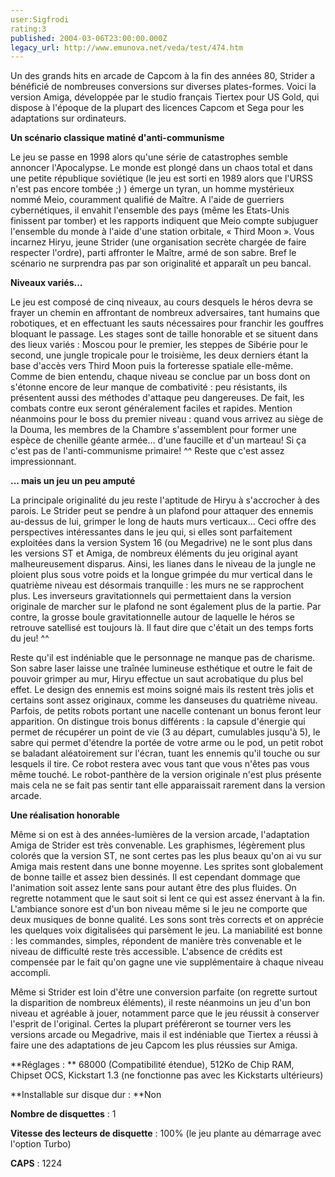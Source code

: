 ```yaml
---
user:Sigfrodi
rating:3
published: 2004-03-06T23:00:00.000Z
legacy_url: http://www.emunova.net/veda/test/474.htm
---
```

Un des grands hits en arcade de Capcom à la fin des années 80, Strider a bénéficié de nombreuses conversions sur diverses plates-formes. Voici la version Amiga, développée par le studio français Tiertex pour US Gold, qui dispose à l'époque de la plupart des licences Capcom et Sega pour les adaptations sur ordinateurs.  

  

**Un scénario classique matiné d'anti-communisme**  

  

Le jeu se passe en 1998 alors qu'une série de catastrophes semble annoncer l'Apocalypse. Le monde est plongé dans un chaos total et dans une petite république soviétique (le jeu est sorti en 1989 alors que l'URSS n'est pas encore tombée ;) ) émerge un tyran, un homme mystérieux nommé Meio, couramment qualifié de Maître. A l'aide de guerriers cybernétiques, il envahit l'ensemble des pays (même les Etats-Unis finissent par tomber) et les rapports indiquent que Meio compte subjuguer l'ensemble du monde à l'aide d'une station orbitale, « Third Moon ». Vous incarnez Hiryu, jeune Strider (une organisation secrète chargée de faire respecter l'ordre), parti affronter le Maître, armé de son sabre. Bref le scénario ne surprendra pas par son originalité et apparaît un peu bancal.  

  

**Niveaux variés...**  

  

Le jeu est composé de cinq niveaux, au cours desquels le héros devra se frayer un chemin en affrontant de nombreux adversaires, tant humains que robotiques, et en effectuant les sauts nécessaires pour franchir les gouffres bloquant le passage. Les stages sont de taille honorable et se situent dans des lieux variés : Moscou pour le premier, les steppes de Sibérie pour le second, une jungle tropicale pour le troisième, les deux derniers étant la base d'accès vers Third Moon puis la forteresse spatiale elle-même. Comme de bien entendu, chaque niveau se conclue par un boss dont on s'étonne encore de leur manque de combativité : peu résistants, ils présentent aussi des méthodes d'attaque peu dangereuses. De fait, les combats contre eux seront généralement faciles et rapides. Mention néanmoins pour le boss du premier niveau : quand vous arrivez au siège de la Douma, les membres de la Chambre s'assemblent pour former une espèce de chenille géante armée... d'une faucille et d'un marteau! Si ça c'est pas de l'anti-communisme primaire! ^^ Reste que c'est assez impressionnant.  

  

**... mais un jeu un peu amputé**  

  

La principale originalité du jeu reste l'aptitude de Hiryu à s'accrocher à des parois. Le Strider peut se pendre à un plafond pour attaquer des ennemis au-dessus de lui, grimper le long de hauts murs verticaux... Ceci offre des perspectives intéressantes dans le jeu qui, si elles sont parfaitement exploitées dans la version System 16 (ou Megadrive) ne le sont plus dans les versions ST et Amiga, de nombreux éléments du jeu original ayant malheureusement disparus. Ainsi, les lianes dans le niveau de la jungle ne ploient plus sous votre poids et la longue grimpée du mur vertical dans le quatrième niveau est désormais tranquille : les murs ne se rapprochent plus. Les inverseurs gravitationnels qui permettaient dans la version originale de marcher sur le plafond ne sont également plus de la partie. Par contre, la grosse boule gravitationnelle autour de laquelle le héros se retrouve satellisé est toujours là. Il faut dire que c'était un des temps forts du jeu! ^^  

  

Reste qu'il est indéniable que le personnage ne manque pas de charisme. Son sabre laser laisse une traînée lumineuse esthétique et outre le fait de pouvoir grimper au mur, Hiryu effectue un saut acrobatique du plus bel effet. Le design des ennemis est moins soigné mais ils restent très jolis et certains sont assez originaux, comme les danseuses du quatrième niveau. Parfois, de petits robots portant une nacelle contenant un bonus feront leur apparition. On distingue trois bonus différents : la capsule d'énergie qui permet de récupérer un point de vie (3 au départ, cumulables jusqu'à 5), le sabre qui permet d'étendre la portée de votre arme ou le pod, un petit robot se baladant aléatoirement sur l'écran, tuant les ennemis qu'il touche ou sur lesquels il tire. Ce robot restera avec vous tant que vous n'êtes pas vous même touché. Le robot-panthère de la version originale n'est plus présente mais cela ne se fait pas sentir tant elle apparaissait rarement dans la version arcade.  

  

**Une réalisation honorable**  

  

Même si on est à des années-lumières de la version arcade, l'adaptation Amiga de Strider est très convenable. Les graphismes, légèrement plus colorés que la version ST, ne sont certes pas les plus beaux qu'on ai vu sur Amiga mais restent dans une bonne moyenne. Les sprites sont globalement de bonne taille et assez bien dessinés. Il est cependant dommage que l'animation soit assez lente sans pour autant être des plus fluides. On regrette notamment que le saut soit si lent ce qui est assez énervant à la fin. L'ambiance sonore est d'un bon niveau même si le jeu ne comporte que deux musiques de bonne qualité. Les sons sont très corrects et on apprécie les quelques voix digitalisées qui parsèment le jeu. La maniabilité est bonne : les commandes, simples, répondent de manière très convenable et le niveau de difficulté reste très accessible. L'absence de crédits est compensée par le fait qu'on gagne une vie supplémentaire à chaque niveau accompli.  

  

Même si Strider est loin d'être une conversion parfaite (on regrette surtout la disparition de nombreux éléments), il reste néanmoins un jeu d'un bon niveau et agréable à jouer, notamment parce que le jeu réussit à conserver l'esprit de l'original. Certes la plupart préféreront se tourner vers les versions arcade ou Megadrive, mais il est indéniable que Tiertex a réussi à faire une des adaptations de jeu Capcom les plus réussies sur Amiga.  

  

**Réglages : ** 68000 (Compatibilité étendue), 512Ko de Chip RAM, Chipset OCS, Kickstart 1.3 (ne fonctionne pas avec les Kickstarts ultérieurs)  

  

**Installable sur disque dur : **Non  

  

**Nombre de disquettes** : 1  

  

**Vitesse des lecteurs de disquette** : 100% (le jeu plante au démarrage avec l'option Turbo)  

  

**CAPS** : 1224